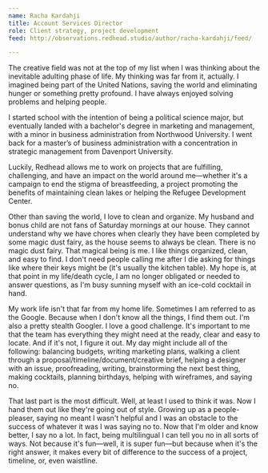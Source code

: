 ```yaml
---
name: Racha Kardahji
title: Account Services Director
role: Client strategy, project development
feed: http://observations.redhead.studio/author/racha-kardahji/feed/

---
```


The creative field was not at the top of my list when I was thinking about the inevitable adulting phase of life. My thinking was far from it, actually. I imagined being part of the United Nations, saving the world and eliminating hunger or something pretty profound. I have always enjoyed solving problems and helping people.

I started school with the intention of being a political science major, but eventually landed with a bachelor's degree in marketing and management, with a minor in business administration from Northwood University. I went back for a master’s of business administration with a concentration in strategic management from Davenport University. 

Luckily, Redhead allows me to work on projects that are fulfilling, challenging, and have an impact on the world around me—whether it's a campaign to end the stigma of breastfeeding, a project promoting the benefits of maintaining clean lakes or helping the Refugee Development Center.

Other than saving the world, I love to clean and organize. My husband and bonus child are not fans of Saturday mornings at our house. They cannot understand why we have chores when clearly they have been completed by some magic dust fairy, as the house seems to always be clean. There is no magic dust fairy. That magical being is me. I like things organized, clean, and easy to find. I don't need people calling me after I die asking for things like where their keys might be (it's usually the kitchen table). My hope is, at that point in my life/death cycle, I am no longer obligated or needed to answer questions, as I'm busy sunning myself with an ice-cold cocktail in hand. 

My work life isn't that far from my home life. Sometimes I am referred to as the Google. Because when I don't know all the things, I find them out. I'm also a pretty stealth Googler. I love a good challenge. It's important to me that the team has everything they might need at the ready, clear and easy to locate. And if it's not, I figure it out. My day might include all of the following: balancing budgets, writing marketing plans, walking a client through a proposal/timeline/document/creative brief, helping a designer with an issue, proofreading, writing, brainstorming the next best thing, making cocktails, planning birthdays, helping with wireframes, and saying no. 

That last part is the most difficult. Well, at least I used to think it was. Now I hand them out like they're going out of style. Growing up as a people-pleaser, saying no meant I wasn't helpful and I was an obstacle to the success of whatever it was I was saying no to. Now that I'm older and know better, I say no a lot. In fact, being multilingual I can tell you no in all sorts of ways. Not because it's fun—well, it is super fun—but because when it's the right answer, it makes every bit of difference to the success of a project, timeline, or, even waistline. 

